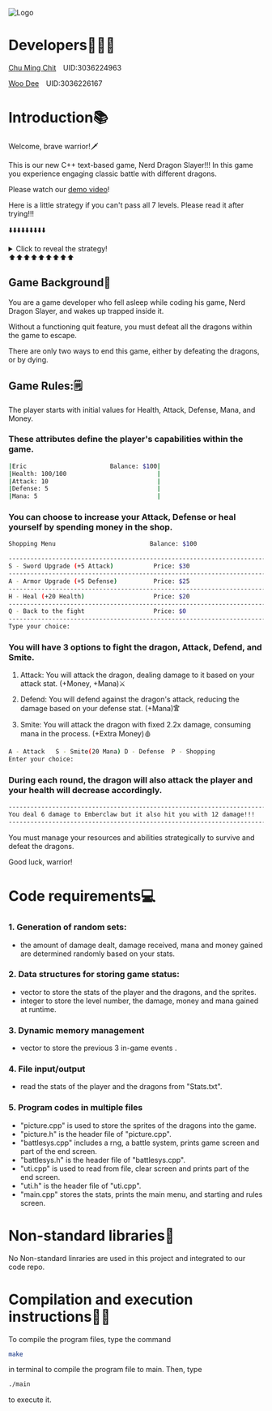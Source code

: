 ![Logo](https://images.cooltext.com/5696966.png)

# Developers👨🏻‍💻
  [Chu Ming Chit](https://github.com/EricMingChit)&ensp;&ensp;UID:3036224963
  
  [Woo Dee](https://github.com/r4g3r4hk)&ensp;&ensp;UID:3036226167


# Introduction📚

  Welcome, brave warrior!🗡️
  
  This is our new C++ text-based game, Nerd Dragon Slayer!!! In this game you experience engaging classic battle with different dragons.

  Please watch our [demo video](https://www.youtube.com/watch?v=fQ3mu96rIiU)!

  Here is a little strategy if you can't pass all 7 levels. Please read it after trying!!!

  ⬇️⬇️⬇️⬇️⬇️⬇️⬇️⬇️⬇️
  <details>
  <summary>Click to reveal the strategy!</summary>
  > Upgrade defense in the early stage to save mana, save money in the mid-stage, Upgrade attack in the late-stage.
  </details>
  ⬆️⬆️⬆️⬆️⬆️⬆️⬆️⬆️⬆️

  
## Game Background📝

  You are a game developer who fell asleep while coding his game, Nerd Dragon Slayer, and wakes up trapped inside it.
  
  Without a functioning quit feature, you must defeat all the dragons within the game to escape. 
  
  There are only two ways to end this game, either by defeating the dragons, or by dying.



## Game Rules:🗒️

  The player starts with initial values for Health, Attack, Defense, Mana, and Money.
  
  ### These attributes define the player's capabilities within the game.
  
  ```bash
  |Eric                       Balance: $100|   
  |Health: 100/100                         | 
  |Attack: 10                              |        
  |Defense: 5                              | 
  |Mana: 5                                 | 
  ```

  ### You can choose to increase your Attack, Defense or heal yourself by spending money in the shop.

  ```bash
  Shopping Menu                          Balance: $100

  -------------------------------------------------------------------------------------------------
  S - Sword Upgrade (+5 Attack)           Price: $30
  -------------------------------------------------------------------------------------------------
  A - Armor Upgrade (+5 Defense)          Price: $25
  -------------------------------------------------------------------------------------------------
  H - Heal (+20 Health)                   Price: $20
  -------------------------------------------------------------------------------------------------
  Q - Back to the fight                   Price: $0
  -------------------------------------------------------------------------------------------------
  Type your choice:
  ```
  
  ### You will have 3 options to fight the dragon, Attack, Defend, and Smite.
  
  1. Attack: You will attack the dragon, dealing damage to it based on your attack stat. (+Money, +Mana)⚔️
    
  2. Defend: You will defend against the dragon's attack, reducing the damage based on your defense stat. (+Mana)𐂫
    
  3. Smite: You will attack the dragon with fixed 2.2x damage, consuming mana in the process. (+Extra Money)🩸

  ```bash
  A - Attack   S - Smite(20 Mana) D - Defense  P - Shopping
  Enter your choice: 
  ```
  
  
  ### During each round, the dragon will also attack the player and your health will decrease accordingly.

  ```bash
  -------------------------------------------------------------------------
  You deal 6 damage to Emberclaw but it also hit you with 12 damage!!!
  -------------------------------------------------------------------------
  ```
  
  You must manage your resources and abilities strategically to survive and defeat the dragons.
  
  Good luck, warrior!

# Code requirements💻

  ### 1. Generation of random sets: 
  - the amount of damage dealt, damage received, mana and money gained are determined randomly based on your stats.

  ### 2. Data structures for storing game status:
  - vector to store the stats of the player and the dragons, and the sprites.
  - integer to store the level number, the damage, money and mana gained at runtime.

  ### 3. Dynamic memory management
  - vector to store the previous 3 in-game events .

  ### 4. File input/output
  - read the stats of the player and the dragons from "Stats.txt".

  ### 5. Program codes in multiple files
  - "picture.cpp" is used to store the sprites of the dragons into the game.
  - "picture.h" is the header file of "picture.cpp".
  - "battlesys.cpp" includes a rng, a battle system, prints game screen and part of the end screen.
  - "battlesys.h" is the header file of "battlesys.cpp".
  - "uti.cpp" is used to read from file, clear screen and prints part of the end screen.
  - "uti.h" is the header file of "uti.cpp".
  - "main.cpp" stores the stats, prints the main menu, and starting and rules screen.

# Non-standard libraries📖
  No Non-standard linraries are used in this project and integrated to our code repo.

# Compilation and execution instructions🏃🏻

  To compile the program files, type the command 

  ```bash
  make
  ```

  in terminal to compile the program file to main.
  Then, type 

  ```bash
  ./main
  ```
  to execute it.
